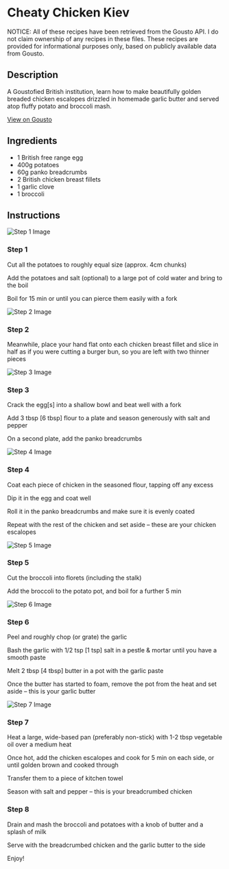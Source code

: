 # Cheaty Chicken Kiev 

NOTICE: All of these recipes have been retrieved from the Gousto API. I do not claim ownership of any recipes in these files. These recipes are provided for informational purposes only, based on publicly available data from Gousto.

## Description

A Goustofied British institution, learn how to make beautifully golden breaded chicken escalopes drizzled in homemade garlic butter and served atop fluffy potato and broccoli mash. 

[View on Gousto](https://www.gousto.co.uk/recipes/cookbook/cheaty-chicken-kiev)

## Ingredients

- 1 British free range egg
- 400g potatoes
- 60g panko breadcrumbs
- 2 British chicken breast fillets
- 1 garlic clove
- 1 broccoli

## Instructions

![Step 1 Image](https://production-media.gousto.co.uk/cms/recipe-step-image/292__-step-1-x200.jpg)

### Step 1

Cut all the potatoes to roughly equal size (approx. 4cm chunks)


Add the potatoes and salt (optional) to a large pot of cold water and bring to the boil&nbsp;


Boil for 15 min or until you can pierce them easily with a fork

![Step 2 Image](https://production-media.gousto.co.uk/cms/recipe-step-image/292__-step-2-x200.jpg)

### Step 2

Meanwhile, place your hand flat onto each&nbsp;chicken breast fillet&nbsp;and slice in half as if you were cutting a burger bun, so you are left with two thinner pieces

![Step 3 Image](https://production-media.gousto.co.uk/cms/recipe-step-image/292__-step-3-x200.jpg)

### Step 3

Crack the egg<span class="text-danger">[s]</span>&nbsp;into a shallow bowl and beat well with a fork


Add 3 tbsp <span class="text-danger">[6 tbsp]</span>&nbsp;flour&nbsp;to a plate and season generously with salt and pepper


On a second plate, add the panko breadcrumbs

![Step 4 Image](https://production-media.gousto.co.uk/cms/recipe-step-image/292__-step-4-x200.jpg)

### Step 4

Coat&nbsp;each piece of chicken in the seasoned flour, tapping off any excess


Dip it in the egg and coat well


Roll it in the panko breadcrumbs and make sure it is evenly coated


Repeat with the rest of the chicken and set aside &ndash; these are your chicken escalopes

![Step 5 Image](https://production-media.gousto.co.uk/cms/recipe-step-image/292__-step-5-x200.jpg)

### Step 5

Cut the broccoli into florets (including the stalk)


Add the broccoli to the potato pot, and boil for a further 5 min&nbsp;

![Step 6 Image](https://production-media.gousto.co.uk/cms/recipe-step-image/292__-step-6-x200.jpg)

### Step 6

Peel and roughly chop (or grate) the garlic


Bash the garlic with 1/2 tsp <span class="text-danger">[1 tsp]</span>&nbsp;salt in a pestle &amp; mortar until you have a smooth paste


Melt 2 tbsp <span class="text-danger">[4 tbsp]</span>&nbsp;butter in a pot with the garlic paste


Once the butter&nbsp;has started to foam, remove the pot from the heat and set aside &ndash; this is your garlic butter

![Step 7 Image](https://production-media.gousto.co.uk/cms/recipe-step-image/292__-step-7-x200.jpg)

### Step 7

Heat a large, wide-based pan (preferably non-stick) with&nbsp;1-2 tbsp&nbsp;vegetable oil&nbsp;over a medium heat


Once&nbsp;hot, add the chicken escalopes and cook for 5 min on each side, or <span class="text-highlight">until golden</span> brown and cooked through


Transfer&nbsp;them to a piece of kitchen towel


Season with salt and pepper&nbsp;&ndash; this is your breadcrumbed chicken

### Step 8

Drain and mash the broccoli and potatoes with a knob of butter and a splash of milk


Serve with the breadcrumbed chicken and the garlic butter to the side


Enjoy!&nbsp;

